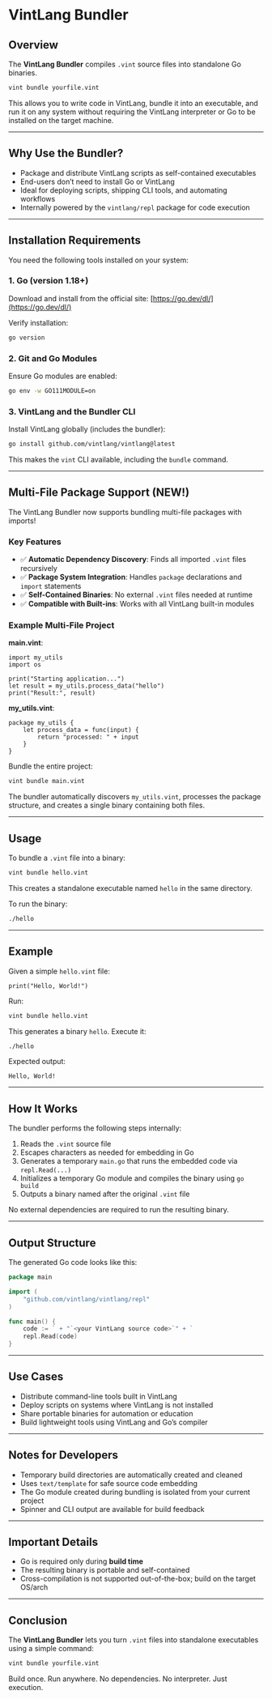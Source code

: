 # VintLang Bundler

## Overview

The **VintLang Bundler** compiles `.vint` source files into standalone Go binaries.

```sh
vint bundle yourfile.vint
```

This allows you to write code in VintLang, bundle it into an executable, and run it on any system without requiring the VintLang interpreter or Go to be installed on the target machine.

---

## Why Use the Bundler?

* Package and distribute VintLang scripts as self-contained executables
* End-users don’t need to install Go or VintLang
* Ideal for deploying scripts, shipping CLI tools, and automating workflows
* Internally powered by the `vintlang/repl` package for code execution

---

## Installation Requirements

You need the following tools installed on your system:

### 1. Go (version 1.18+)

Download and install from the official site:
[https://go.dev/dl/](https://go.dev/dl/)

Verify installation:

```sh
go version
```

### 2. Git and Go Modules

Ensure Go modules are enabled:

```sh
go env -w GO111MODULE=on
```

### 3. VintLang and the Bundler CLI

Install VintLang globally (includes the bundler):

```sh
go install github.com/vintlang/vintlang@latest
```

This makes the `vint` CLI available, including the `bundle` command.

---

## Multi-File Package Support (NEW!)

The VintLang Bundler now supports bundling multi-file packages with imports! 

### Key Features

* ✅ **Automatic Dependency Discovery**: Finds all imported `.vint` files recursively
* ✅ **Package System Integration**: Handles `package` declarations and `import` statements
* ✅ **Self-Contained Binaries**: No external `.vint` files needed at runtime
* ✅ **Compatible with Built-ins**: Works with all VintLang built-in modules

### Example Multi-File Project

**main.vint**:
```vint
import my_utils
import os

print("Starting application...")
let result = my_utils.process_data("hello")
print("Result:", result)
```

**my_utils.vint**:
```vint
package my_utils {
    let process_data = func(input) {
        return "processed: " + input
    }
}
```

Bundle the entire project:
```sh
vint bundle main.vint
```

The bundler automatically discovers `my_utils.vint`, processes the package structure, and creates a single binary containing both files.

---

## Usage

To bundle a `.vint` file into a binary:

```sh
vint bundle hello.vint
```

This creates a standalone executable named `hello` in the same directory.

To run the binary:

```sh
./hello
```

---

## Example

Given a simple `hello.vint` file:

```vint
print("Hello, World!")
```

Run:

```sh
vint bundle hello.vint
```

This generates a binary `hello`. Execute it:

```sh
./hello
```

Expected output:

```
Hello, World!
```

---

## How It Works

The bundler performs the following steps internally:

1. Reads the `.vint` source file
2. Escapes characters as needed for embedding in Go
3. Generates a temporary `main.go` that runs the embedded code via `repl.Read(...)`
4. Initializes a temporary Go module and compiles the binary using `go build`
5. Outputs a binary named after the original `.vint` file

No external dependencies are required to run the resulting binary.

---

## Output Structure

The generated Go code looks like this:

```go
package main

import (
	"github.com/vintlang/vintlang/repl"
)

func main() {
	code := ` + "`<your VintLang source code>`" + `
	repl.Read(code)
}
```

---

## Use Cases

* Distribute command-line tools built in VintLang
* Deploy scripts on systems where VintLang is not installed
* Share portable binaries for automation or education
* Build lightweight tools using VintLang and Go’s compiler

---

## Notes for Developers

* Temporary build directories are automatically created and cleaned
* Uses `text/template` for safe source code embedding
* The Go module created during bundling is isolated from your current project
* Spinner and CLI output are available for build feedback

---

## Important Details

* Go is required only during **build time**
* The resulting binary is portable and self-contained
* Cross-compilation is not supported out-of-the-box; build on the target OS/arch

---

## Conclusion

The **VintLang Bundler** lets you turn `.vint` files into standalone executables using a simple command:

```sh
vint bundle yourfile.vint
```

Build once. Run anywhere. No dependencies. No interpreter. Just execution.

